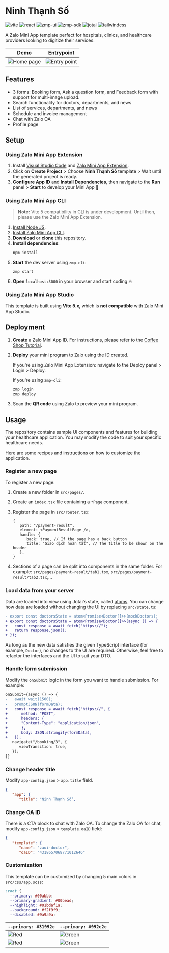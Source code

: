 # Ninh Thạnh Số

<p style="display: flex; flex-wrap: wrap; gap: 4px">
  <img alt="vite" src="https://img.shields.io/github/package-json/dependency-version/Zalo-MiniApp/zaui-doctor/dev/vite" />
  <img alt="react" src="https://img.shields.io/github/package-json/dependency-version/Zalo-MiniApp/zaui-doctor/react" />
  <img alt="zmp-ui" src="https://img.shields.io/github/package-json/dependency-version/Zalo-MiniApp/zaui-doctor/zmp-ui" />
  <img alt="zmp-sdk" src="https://img.shields.io/github/package-json/dependency-version/Zalo-MiniApp/zaui-doctor/zmp-sdk" />
  <img alt="jotai" src="https://img.shields.io/github/package-json/dependency-version/Zalo-MiniApp/zaui-doctor/jotai" />
  <img alt="tailwindcss" src="https://img.shields.io/github/package-json/dependency-version/Zalo-MiniApp/zaui-doctor/dev/tailwindcss" />
</p>

A Zalo Mini App template perfect for hospitals, clinics, and healthcare providers looking to digitize their services.

|                      Demo                       |                  Entrypoint                  |
| :---------------------------------------------: | :------------------------------------------: |
| <img src="./docs/preview.webp" alt="Home page"> | <img src="./docs/qr.webp" alt="Entry point"> |

## Features

- 3 forms: Booking form, Ask a question form, and Feedback form with support for multi-image upload.
- Search functionality for doctors, departments, and news
- List of services, departments, and news
- Schedule and invoice management
- Chat with Zalo OA
- Profile page

## Setup

### Using Zalo Mini App Extension

1. Install [Visual Studio Code](https://code.visualstudio.com/download) and [Zalo Mini App Extension](https://mini.zalo.me/docs/dev-tools).
1. Click on **Create Project** > Choose **Ninh Thạnh Số** template > Wait until the generated project is ready.
1. **Configure App ID** and **Install Dependencies**, then navigate to the **Run** panel > **Start** to develop your Mini App 🚀

### Using Zalo Mini App CLI

> **Note:** Vite 5 compatibility in CLI is under development. Until then, please use the Zalo Mini App Extension.

1. [Install Node JS](https://nodejs.org/en/download/).
1. [Install Zalo Mini App CLI](https://mini.zalo.me/docs/dev-tools/cli/intro/).
1. **Download** or **clone** this repository.
1. **Install dependencies**:
   ```bash
   npm install
   ```
1. **Start** the dev server using `zmp-cli`:
   ```bash
   zmp start
   ```
1. **Open** `localhost:3000` in your browser and start coding 🔥

### Using Zalo Mini App Studio

This template is built using **Vite 5.x**, which is **not compatible** with Zalo Mini App Studio.

## Deployment

1. **Create** a Zalo Mini App ID. For instructions, please refer to the [Coffee Shop Tutorial](https://mini.zalo.me/tutorial/coffee-shop/step-1/).

1. **Deploy** your mini program to Zalo using the ID created.

   If you're using Zalo Mini App Extension: navigate to the Deploy panel > Login > Deploy.

   If you're using `zmp-cli`:

   ```bash
   zmp login
   zmp deploy
   ```

1. Scan the **QR code** using Zalo to preview your mini program.

## Usage

The repository contains sample UI components and features for building your healthcare application. You may modify the code to suit your specific healthcare needs.

Here are some recipes and instructions on how to customize the application.

### Register a new page

To register a new page:

1. Create a new folder in `src/pages/`.
2. Create an `index.tsx` file containing a `*Page` component.
3. Register the page in `src/router.tsx`:

   ```tsx
   {
      path: "/payment-result",
      element: <PaymentResultPage />,
      handle: {
         back: true, // If the page has a back button
         title: "Giao dịch hoàn tất", // The title to be shown on the header
      },
   }
   ```

4. Sections of a page can be split into components in the same folder. For example: `src/pages/payment-result/tab1.tsx`, `src/pages/payment-result/tab2.tsx`,...

### Load data from your server

Data are loaded into view using Jotai's state, called [atoms](https://jotai.org/docs/core/atom). You can change how data are loaded without changing the UI by replacing `src/state.ts`:

```diff
- export const doctorsState = atom<Promise<Doctor[]>>(mockDoctors);
+ export const doctorsState = atom<Promise<Doctor[]>>(async () => {
+   const response = await fetch("https://");
+   return response.json();
+ });
```

As long as the new data satisfies the given TypeScript interface (for example, `Doctor`), no changes to the UI are required. Otherwise, feel free to refactor the interfaces and the UI to suit your DTO.

### Handle form submission

Modify the `onSubmit` logic in the form you want to handle submission. For example:

```diff tsx filename="src/pages/booking/step2.tsx"
onSubmit={async () => {
-   await wait(1500);
-   promptJSON(formData);
+   const response = await fetch("https://", {
+      method: "POST",
+      headers: {
+      "Content-Type": "application/json",
+      },
+      body: JSON.stringify(formData),
+   });
   navigate("/booking/3", {
      viewTransition: true,
   });
}}
```

### Change header title

Modify `app-config.json` > `app.title` field.

```json
{
   "app": {
      "title": "Ninh Thạnh Số",
```

### Change OA ID

There is a CTA block to chat with Zalo OA. To change the Zalo OA for chat, modify `app-config.json` > `template.oaID` field:

```json
{
   "template": {
      "name": "zaui-doctor",
      "oaID": "4318657068771012646"
```

### Customization

This template can be customized by changing 5 main colors in `src/css/app.scss`:

```css
:root {
  --primary: #00abbb;
  --primary-gradient: #00bead;
  --highlight: #01bdaf1a;
  --background: #f2f9f9;
  --disabled: #9a9a9a;
```

| `--primary: #31992c`                      | `--primary: #992c2c`                          |
| ----------------------------------------- | --------------------------------------------- |
| ![Red](./docs/customise-red.webp)         | ![Green](./docs/customise-green.webp)         |
| ![Red](./docs/customise-red-booking.webp) | ![Green](./docs/customise-green-booking.webp) |
